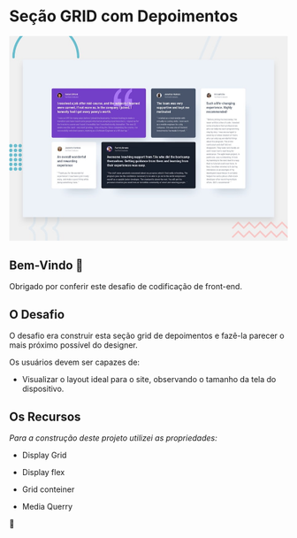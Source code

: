 # Seção GRID com Depoimentos

![Design preview for the Testimonials grid section coding challenge](./design/desktop-preview.jpg)

## Bem-Vindo 👋

Obrigado por conferir este desafio de codificação de front-end.


## O Desafio

O desafio era construir esta seção grid de depoimentos e fazê-la parecer o mais próximo possível do designer.

Os usuários devem ser capazes de:

- Visualizar o layout ideal para o site, observando o tamanho da tela do dispositivo.


## Os Recursos

*Para a construção deste projeto utilizei as propriedades:*

- Display Grid

- Display flex

- Grid conteiner

- Media Querry

 🚀
